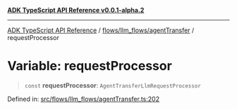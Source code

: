 [**ADK TypeScript API Reference v0.0.1-alpha.2**](../../../../README.md)

***

[ADK TypeScript API Reference](../../../../modules.md) / [flows/llm\_flows/agentTransfer](../README.md) / requestProcessor

# Variable: requestProcessor

> `const` **requestProcessor**: `AgentTransferLlmRequestProcessor`

Defined in: [src/flows/llm\_flows/agentTransfer.ts:202](https://github.com/njraladdin/adk-typescript/blob/main/src/flows/llm_flows/agentTransfer.ts#L202)
